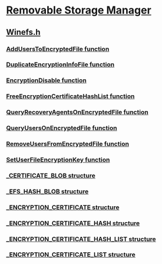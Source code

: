 # [Removable Storage Manager](../_fs/index.md)
## [Winefs.h](index.md)
### [AddUsersToEncryptedFile function](../winefs/nf-winefs-adduserstoencryptedfile.md)
### [DuplicateEncryptionInfoFile function](../winefs/nf-winefs-duplicateencryptioninfofile.md)
### [EncryptionDisable function](../winefs/nf-winefs-encryptiondisable.md)
### [FreeEncryptionCertificateHashList function](../winefs/nf-winefs-freeencryptioncertificatehashlist.md)
### [QueryRecoveryAgentsOnEncryptedFile function](../winefs/nf-winefs-queryrecoveryagentsonencryptedfile.md)
### [QueryUsersOnEncryptedFile function](../winefs/nf-winefs-queryusersonencryptedfile.md)
### [RemoveUsersFromEncryptedFile function](../winefs/nf-winefs-removeusersfromencryptedfile.md)
### [SetUserFileEncryptionKey function](../winefs/nf-winefs-setuserfileencryptionkey.md)
### [_CERTIFICATE_BLOB structure](../winefs/ns-winefs-_certificate_blob.md)
### [_EFS_HASH_BLOB structure](../winefs/ns-winefs-_efs_hash_blob.md)
### [_ENCRYPTION_CERTIFICATE structure](../winefs/ns-winefs-_encryption_certificate.md)
### [_ENCRYPTION_CERTIFICATE_HASH structure](../winefs/ns-winefs-_encryption_certificate_hash.md)
### [_ENCRYPTION_CERTIFICATE_HASH_LIST structure](../winefs/ns-winefs-_encryption_certificate_hash_list.md)
### [_ENCRYPTION_CERTIFICATE_LIST structure](../winefs/ns-winefs-_encryption_certificate_list.md)
